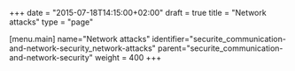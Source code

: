 +++
date = "2015-07-18T14:15:00+02:00"
draft = true
title = "Network attacks"
type = "page"

[menu.main]
name="Network attacks"
identifier="securite_communication-and-network-security_network-attacks"
parent="securite_communication-and-network-security"
weight = 400
+++